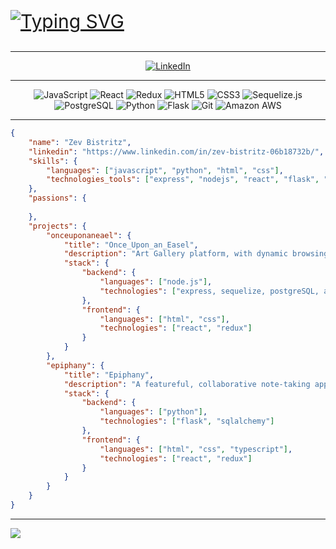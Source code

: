 <p style="font-size: 30;">
     <a href="https://git.io/typing-svg"><img src="https://readme-typing-svg.demolab.com?font=Fira+Code&pause=1000&color=2FDEF7&width=436&height=51&lines=%7B+Zev+Bistritz+%7D;Welcome+to+my+Github+Profile!;More+Awesomeness+Coming+Soon!+" alt="Typing SVG" /></a>
</p>
<hr />
<div class="linked-in" align="center">
     <a href="https://www.linkedin.com/in/zev-bistritz-06b18732b/"><img src="https://img.shields.io/badge/LinkedIn-blue?logo=linkedin&logoColor=white&style=for-the-badge" alt="LinkedIn" /></a>
</div>

<hr />
<div class="skill-badges" align="center">
    <img src="https://img.shields.io/badge/JavaScript-262626?logo=javascript&logoColor=F0DB4E&style=for-the-badge" alt="JavaScript" />
    <img src="https://img.shields.io/badge/React-20232A?style=for-the-badge&logo=react&logoColor=61DAFB" alt="React" />
    <img src="https://img.shields.io/badge/Redux-593D88?style=for-the-badge&logo=redux&logoColor=white" alt="Redux" />
    <img src="https://img.shields.io/badge/HTML5-F16528?logo=html5&logoColor=white&style=for-the-badge" alt="HTML5" />
    <img src="https://img.shields.io/badge/CSS3-663399?logo=css3&logoColor=white&style=for-the-badge" alt="CSS3" />
    <img src="https://img.shields.io/badge/sequelize-323330?style=for-the-badge&logo=sequelize&logoColor=blue" alt="Sequelize.js" />
    <img src="https://img.shields.io/badge/PostgreSQL-316192?style=for-the-badge&logo=postgresql&logoColor=white" alt="PostgreSQL" />
    <img src="https://img.shields.io/badge/Python-3776AB?style=for-the-badge&logo=python&logoColor=white" alt="Python" />
    <img src="https://img.shields.io/badge/Flask-000000?style=for-the-badge&logo=flask&logoColor=white" alt="Flask" />
    <img src="https://img.shields.io/badge/GIT-E44C30?style=for-the-badge&logo=git&logoColor=white" alt="Git" />
    <img src="https://img.shields.io/badge/Amazon_AWS-232F3E?style=for-the-badge&logo=amazon-aws&logoColor=white" alt="Amazon AWS" />
</div>
<hr />

```json
{
    "name": "Zev Bistritz",
    "linkedin": "https://www.linkedin.com/in/zev-bistritz-06b18732b/",
    "skills": {
        "languages": ["javascript", "python", "html", "css"],
        "technologies_tools": ["express", "nodejs", "react", "flask", "redux"]
    },
    "passions": {
    
    },
    "projects": {
        "onceuponaneael": {
            "title": "Once_Upon_an_Easel",
            "description": "Art Gallery platform, with dynamic browsing filters and art-managment interface",
            "stack": {
                "backend": {
                    "languages": ["node.js"],
                    "technologies": ["express, sequelize, postgreSQL, aws s3"]
                },
                "frontend": {
                    "languages": ["html", "css"],
                    "technologies": ["react", "redux"]
                }
            }
        },
        "epiphany": {
            "title": "Epiphany",
            "description": "A featureful, collaborative note-taking app designed for ease of use and organization",
            "stack": {
                "backend": {
                    "languages": ["python"],
                    "technologies": ["flask", "sqlalchemy"]
                },
                "frontend": {
                    "languages": ["html", "css", "typescript"],
                    "technologies": ["react", "redux"]
                }
            }
        }
    }
}
```
<hr />
<div class="views">
    <img src="https://komarev.com/ghpvc/?username=zev-b&style=for-the-badge&abbreviated=true" />
</div>
